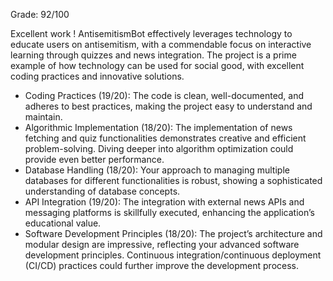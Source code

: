 Grade: 92/100

Excellent work ! AntisemitismBot effectively leverages technology to educate users on antisemitism, with a commendable focus on interactive learning through quizzes and news integration. 
The project is a prime example of how technology can be used for social good, with excellent coding practices and innovative solutions.

- Coding Practices (19/20): The code is clean, well-documented, and adheres to best practices, making the project easy to understand and maintain.
- Algorithmic Implementation (18/20): The implementation of news fetching and quiz functionalities demonstrates creative and efficient problem-solving. Diving deeper into algorithm optimization could provide even better performance.
- Database Handling (18/20): Your approach to managing multiple databases for different functionalities is robust, showing a sophisticated understanding of database concepts.
- API Integration (19/20): The integration with external news APIs and messaging platforms is skillfully executed, enhancing the application’s educational value.
- Software Development Principles (18/20): The project’s architecture and modular design are impressive, reflecting your advanced software development principles. Continuous integration/continuous deployment (CI/CD) practices could further improve the development process.
